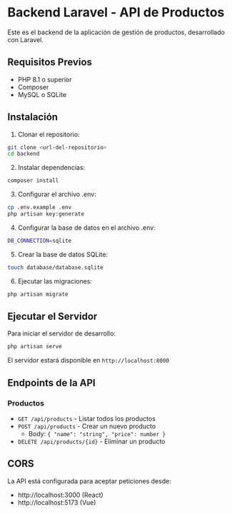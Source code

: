 # Backend Laravel - API de Productos

Este es el backend de la aplicación de gestión de productos, desarrollado con Laravel.

## Requisitos Previos

- PHP 8.1 o superior
- Composer
- MySQL o SQLite

## Instalación

1. Clonar el repositorio:
```bash
git clone <url-del-repositorio>
cd backend
```

2. Instalar dependencias:
```bash
composer install
```

3. Configurar el archivo .env:
```bash
cp .env.example .env
php artisan key:generate
```

4. Configurar la base de datos en el archivo .env:
```bash
DB_CONNECTION=sqlite
```

5. Crear la base de datos SQLite:
```bash
touch database/database.sqlite
```

6. Ejecutar las migraciones:
```bash
php artisan migrate
```

## Ejecutar el Servidor

Para iniciar el servidor de desarrollo:
```bash
php artisan serve
```

El servidor estará disponible en `http://localhost:8000`

## Endpoints de la API

### Productos

- `GET /api/products` - Listar todos los productos
- `POST /api/products` - Crear un nuevo producto
  - Body: `{ "name": "string", "price": number }`
- `DELETE /api/products/{id}` - Eliminar un producto

## CORS

La API está configurada para aceptar peticiones desde:
- http://localhost:3000 (React)
- http://localhost:5173 (Vue)

